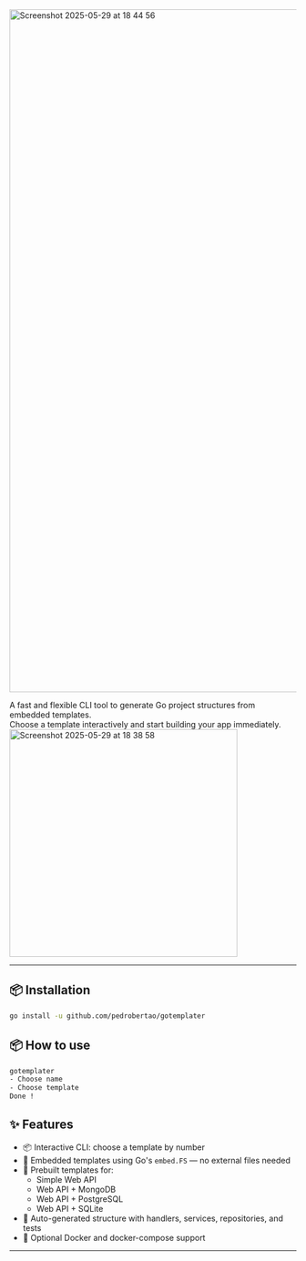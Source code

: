 <img width="1200" alt="Screenshot 2025-05-29 at 18 44 56" src="https://github.com/user-attachments/assets/a44f3171-c983-47d5-8d49-13da7ad62bec" />


A fast and flexible CLI tool to generate Go project structures from embedded templates.  
Choose a template interactively and start building your app immediately.
<img width="400" alt="Screenshot 2025-05-29 at 18 38 58" src="https://github.com/user-attachments/assets/4ebf89ae-f7c0-4909-b7e9-098f064f1b65" />

---

## 📦 Installation

```bash
go install -u github.com/pedrobertao/gotemplater
```

## 📦 How to use

```bash
gotemplater
- Choose name
- Choose template
Done !
```

## ✨ Features

- 📦 Interactive CLI: choose a template by number
- 🔐 Embedded templates using Go's `embed.FS` — no external files needed
- 📁 Prebuilt templates for:
  - Simple Web API
  - Web API + MongoDB
  - Web API + PostgreSQL
  - Web API + SQLite
- 🧪 Auto-generated structure with handlers, services, repositories, and tests
- 🐳 Optional Docker and docker-compose support

---

